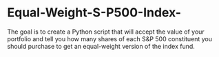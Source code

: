 # Equal-Weight-S-P500-Index-
The goal is to create a Python script that will accept the value of your portfolio and tell you how many shares of each S&amp;P 500 constituent you should purchase to get an equal-weight version of the index fund.
